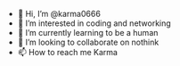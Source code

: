 - 👋 Hi, I’m @karma0666
- 👀 I’m interested in coding and networking
- 🌱 I’m currently learning to be a human
- 💞️ I’m looking to collaborate on nothink
- 📫 How to reach me Karma

<!---
karma0666/karma0666 is a ✨ special ✨ repository because its `README.md` (this file) appears on your GitHub profile.
You can click the Preview link to take a look at your changes.
--->
